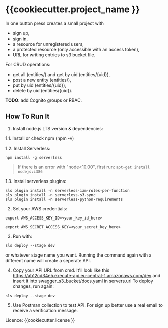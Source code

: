 # {{cookiecutter.project_name }}


In one button press creates a small project with 
 - sign up, 
 - sign in, 
 - a resource for unregistered users, 
 - a protected resource (only accessible with an access token),
 - URL for writing entries to s3 bucket file.

For CRUD operations:
 - get all (entities/) and get by uid (entities/{uid}),
 - post a new entity (entities/),
 - put by uid (entities/{uid}),
 - delete by uid (entities/{uid}).

**TODO**: add Cognito groups or RBAC.

## How To Run It
1. Install node.js LTS version & dependencies:

1.1. Install or check npm (npm -v) 

1.2. Install Serverless:

```
npm install -g serverless
```

  > If there is an error with "node<10.00", first run:
  > `apt-get install nodejs:i386`

1.3. Install serverless plugins:

```
sls plugin install -n serverless-iam-roles-per-function
sls plugin install -n serverless-s3-sync
sls plugin install -n serverless-python-requirements
```

2. Set your AWS credentials:
```
export AWS_ACCESS_KEY_ID=<your_key_id_here>
```
```
export AWS_SECRET_ACCESS_KEY=<your_secret_key_here>
```

3. Run with:
```
sls deploy --stage dev
```
or whatever stage name you want.
Running the command again with a different name will create a seperate API.

4. Copy your API URL from cmd. It'll look like this https://ab12cd34e5.execute-api.eu-central-1.amazonaws.com/dev and insert it into swagger_s3_bucket/docs.yaml in servers.url
To deploy changes, run again: 
```
sls deploy --stage dev
```

5. Use Postman collection to test API.
For sign up better use a real email to receive a verification message.


Licence: {{cookiecutter.license }}
